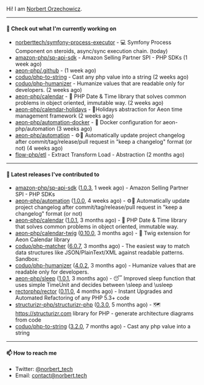 Hi!
I am [Norbert Orzechowicz](https://norbert.tech/).

---

#### 👷 Check out what I'm currently working on

- [norberttech/symfony-process-executor](https://github.com/norberttech/symfony-process-executor) - 💻 Symfony Process Component on steroids, async/sync execution chain. (today)
- [amazon-php/sp-api-sdk](https://github.com/amazon-php/sp-api-sdk) - Amazon Selling Partner SPI - PHP SDKs (1 week ago)
- [aeon-php/.github](https://github.com/aeon-php/.github) -  (1 week ago)
- [coduo/php-to-string](https://github.com/coduo/php-to-string) - Cast any php value into a string  (2 weeks ago)
- [coduo/php-humanizer](https://github.com/coduo/php-humanizer) - Humanize values that are readable only for developers. (2 weeks ago)
- [aeon-php/calendar](https://github.com/aeon-php/calendar) - 📅 PHP Date &amp; Time library that solves common problems in object oriented, immutable way.  (2 weeks ago)
- [aeon-php/calendar-holidays](https://github.com/aeon-php/calendar-holidays) - 🎄Holidays abstraction for Aeon time management framework  (2 weeks ago)
- [aeon-php/automation-docker](https://github.com/aeon-php/automation-docker) - 🐳 Docker configuration for aeon-php/automation (3 weeks ago)
- [aeon-php/automation](https://github.com/aeon-php/automation) - ⚙️📝 Automatically update project changelog after commit/tag/release/pull request in &#34;keep a changelog&#34; format (or not)  (4 weeks ago)
- [flow-php/etl](https://github.com/flow-php/etl) - Extract Transform Load - Abstraction (2 months ago)

---

#### 🔭 Latest releases I've contributed to

- [amazon-php/sp-api-sdk](https://github.com/amazon-php/sp-api-sdk) ([1.0.3](https://github.com/amazon-php/sp-api-sdk/releases/tag/1.0.3), 1 week ago) - Amazon Selling Partner SPI - PHP SDKs
- [aeon-php/automation](https://github.com/aeon-php/automation) ([1.0.0](https://github.com/aeon-php/automation/releases/tag/1.0.0), 4 weeks ago) - ⚙️📝 Automatically update project changelog after commit/tag/release/pull request in &#34;keep a changelog&#34; format (or not) 
- [aeon-php/calendar](https://github.com/aeon-php/calendar) ([1.0.1](https://github.com/aeon-php/calendar/releases/tag/1.0.1), 3 months ago) - 📅 PHP Date &amp; Time library that solves common problems in object oriented, immutable way. 
- [aeon-php/calendar-twig](https://github.com/aeon-php/calendar-twig) ([0.10.0](https://github.com/aeon-php/calendar-twig/releases/tag/0.10.0), 3 months ago) - 🌱 Twig extension for Aeon Calendar library 
- [coduo/php-matcher](https://github.com/coduo/php-matcher) ([6.0.7](https://github.com/coduo/php-matcher/releases/tag/6.0.7), 3 months ago) - The easiest way to match data structures like JSON/PlainText/XML against readable patterns. Sandbox:
- [coduo/php-humanizer](https://github.com/coduo/php-humanizer) ([4.0.2](https://github.com/coduo/php-humanizer/releases/tag/4.0.2), 3 months ago) - Humanize values that are readable only for developers.
- [aeon-php/sleep](https://github.com/aeon-php/sleep) ([1.0.1](https://github.com/aeon-php/sleep/releases/tag/1.0.1), 3 months ago) - 😴 Improved sleep function that uses simple TimeUnit and decides between \sleep and \usleep
- [rectorphp/rector](https://github.com/rectorphp/rector) ([0.11.0](https://github.com/rectorphp/rector/releases/tag/0.11.0), 4 months ago) - Instant Upgrades and Automated Refactoring of any PHP 5.3&#43; code
- [structurizr-php/structurizr-php](https://github.com/structurizr-php/structurizr-php) ([0.3.0](https://github.com/structurizr-php/structurizr-php/releases/tag/0.3.0), 5 months ago) - 🗺 https://structurizr.com library for PHP - generate architecture diagrams from code
- [coduo/php-to-string](https://github.com/coduo/php-to-string) ([3.2.0](https://github.com/coduo/php-to-string/releases/tag/3.2.0), 7 months ago) - Cast any php value into a string 

---

#### 📫 How to reach me

- Twitter: [@norbert_tech](https://twitter.com/norbert_tech)
- Email: [contact@norbert.tech](mailto://contact@norbert.tech)